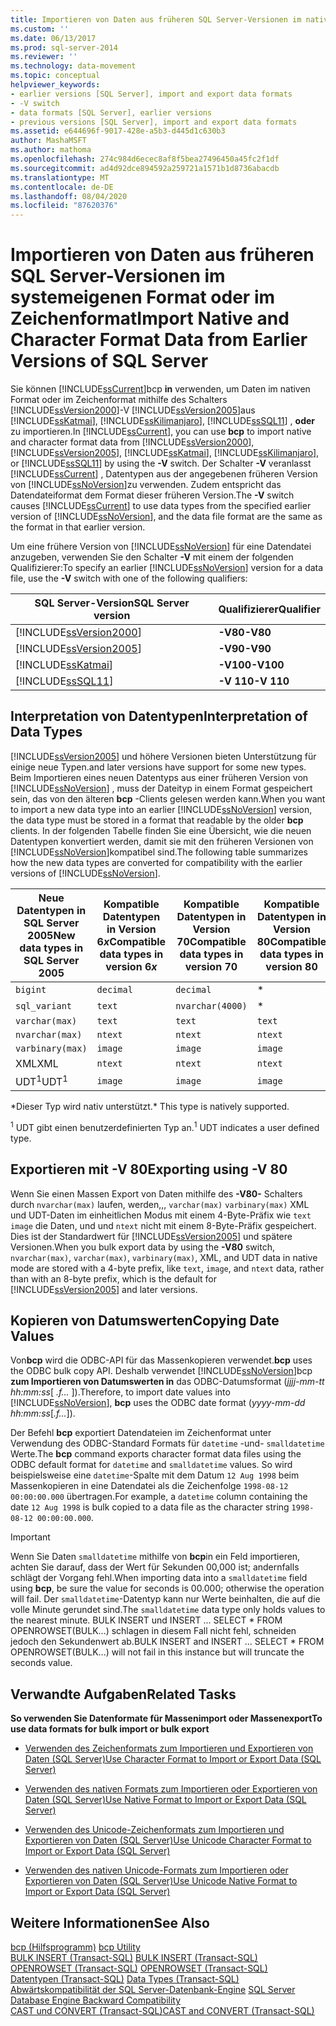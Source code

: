 ```yaml
---
title: Importieren von Daten aus früheren SQL Server-Versionen im nativen Format oder im Zeichenformat | Microsoft-Dokumentation
ms.custom: ''
ms.date: 06/13/2017
ms.prod: sql-server-2014
ms.reviewer: ''
ms.technology: data-movement
ms.topic: conceptual
helpviewer_keywords:
- earlier versions [SQL Server], import and export data formats
- -V switch
- data formats [SQL Server], earlier versions
- previous versions [SQL Server], import and export data formats
ms.assetid: e644696f-9017-428e-a5b3-d445d1c630b3
author: MashaMSFT
ms.author: mathoma
ms.openlocfilehash: 274c984d6ecec8af8f5bea27496450a45fc2f1df
ms.sourcegitcommit: ad4d92dce894592a259721a1571b1d8736abacdb
ms.translationtype: MT
ms.contentlocale: de-DE
ms.lasthandoff: 08/04/2020
ms.locfileid: "87620376"
---
```

# <a name="import-native-and-character-format-data-from-earlier-versions-of-sql-server"></a><span data-ttu-id="a41f9-102">Importieren von Daten aus früheren SQL Server-Versionen im systemeigenen Format oder im Zeichenformat</span><span class="sxs-lookup"><span data-stu-id="a41f9-102">Import Native and Character Format Data from Earlier Versions of SQL Server</span></span>
  <span data-ttu-id="a41f9-103">Sie können [!INCLUDE[ssCurrent](../../includes/sscurrent-md.md)]bcp **in** verwenden, um Daten im nativen Format oder im Zeichenformat mithilfe des Schalters [!INCLUDE[ssVersion2000](../../includes/ssversion2000-md.md)]-V [!INCLUDE[ssVersion2005](../../includes/ssversion2005-md.md)]aus [!INCLUDE[ssKatmai](../../includes/sskatmai-md.md)], [!INCLUDE[ssKilimanjaro](../../includes/sskilimanjaro-md.md)], [!INCLUDE[ssSQL11](../../includes/sssql11-md.md)] , **oder** zu importieren.</span><span class="sxs-lookup"><span data-stu-id="a41f9-103">In [!INCLUDE[ssCurrent](../../includes/sscurrent-md.md)], you can use **bcp** to import native and character format data from [!INCLUDE[ssVersion2000](../../includes/ssversion2000-md.md)], [!INCLUDE[ssVersion2005](../../includes/ssversion2005-md.md)], [!INCLUDE[ssKatmai](../../includes/sskatmai-md.md)], [!INCLUDE[ssKilimanjaro](../../includes/sskilimanjaro-md.md)], or [!INCLUDE[ssSQL11](../../includes/sssql11-md.md)] by using the **-V** switch.</span></span> <span data-ttu-id="a41f9-104">Der Schalter **-V** veranlasst [!INCLUDE[ssCurrent](../../includes/sscurrent-md.md)] , Datentypen aus der angegebenen früheren Version von [!INCLUDE[ssNoVersion](../../includes/ssnoversion-md.md)]zu verwenden. Zudem entspricht das Datendateiformat dem Format dieser früheren Version.</span><span class="sxs-lookup"><span data-stu-id="a41f9-104">The **-V** switch causes [!INCLUDE[ssCurrent](../../includes/sscurrent-md.md)] to use data types from the specified earlier version of [!INCLUDE[ssNoVersion](../../includes/ssnoversion-md.md)], and the data file format are the same as the format in that earlier version.</span></span>  
  
 <span data-ttu-id="a41f9-105">Um eine frühere Version von [!INCLUDE[ssNoVersion](../../includes/ssnoversion-md.md)] für eine Datendatei anzugeben, verwenden Sie den Schalter **-V** mit einem der folgenden Qualifizierer:</span><span class="sxs-lookup"><span data-stu-id="a41f9-105">To specify an earlier [!INCLUDE[ssNoVersion](../../includes/ssnoversion-md.md)] version for a data file, use the **-V** switch with one of the following qualifiers:</span></span>  
  
|<span data-ttu-id="a41f9-106">SQL Server-Version</span><span class="sxs-lookup"><span data-stu-id="a41f9-106">SQL Server version</span></span>|<span data-ttu-id="a41f9-107">Qualifizierer</span><span class="sxs-lookup"><span data-stu-id="a41f9-107">Qualifier</span></span>|  
|------------------------|---------------|  
|[!INCLUDE[ssVersion2000](../../includes/ssversion2000-md.md)]|<span data-ttu-id="a41f9-108">**-V80**</span><span class="sxs-lookup"><span data-stu-id="a41f9-108">**-V80**</span></span>|  
|[!INCLUDE[ssVersion2005](../../includes/ssversion2005-md.md)]|<span data-ttu-id="a41f9-109">**-V90**</span><span class="sxs-lookup"><span data-stu-id="a41f9-109">**-V90**</span></span>|  
|[!INCLUDE[ssKatmai](../../includes/sskatmai-md.md)]|<span data-ttu-id="a41f9-110">**-V100**</span><span class="sxs-lookup"><span data-stu-id="a41f9-110">**-V100**</span></span>|  
|[!INCLUDE[ssSQL11](../../includes/sssql11-md.md)]|<span data-ttu-id="a41f9-111">**-V 110**</span><span class="sxs-lookup"><span data-stu-id="a41f9-111">**-V 110**</span></span>|  
  
## <a name="interpretation-of-data-types"></a><span data-ttu-id="a41f9-112">Interpretation von Datentypen</span><span class="sxs-lookup"><span data-stu-id="a41f9-112">Interpretation of Data Types</span></span>  
 [!INCLUDE[ssVersion2005](../../includes/ssversion2005-md.md)] <span data-ttu-id="a41f9-113">und höhere Versionen bieten Unterstützung für einige neue Typen.</span><span class="sxs-lookup"><span data-stu-id="a41f9-113">and later versions have support for some new types.</span></span> <span data-ttu-id="a41f9-114">Beim Importieren eines neuen Datentyps aus einer früheren Version von [!INCLUDE[ssNoVersion](../../includes/ssnoversion-md.md)] , muss der Dateityp in einem Format gespeichert sein, das von den älteren **bcp** -Clients gelesen werden kann.</span><span class="sxs-lookup"><span data-stu-id="a41f9-114">When you want to import a new data type into an earlier [!INCLUDE[ssNoVersion](../../includes/ssnoversion-md.md)] version, the data type must be stored in a format that readable by the older **bcp** clients.</span></span> <span data-ttu-id="a41f9-115">In der folgenden Tabelle finden Sie eine Übersicht, wie die neuen Datentypen konvertiert werden, damit sie mit den früheren Versionen von [!INCLUDE[ssNoVersion](../../includes/ssnoversion-md.md)]kompatibel sind.</span><span class="sxs-lookup"><span data-stu-id="a41f9-115">The following table summarizes how the new data types are converted for compatibility with the earlier versions of [!INCLUDE[ssNoVersion](../../includes/ssnoversion-md.md)].</span></span>  
  
|<span data-ttu-id="a41f9-116">Neue Datentypen in SQL Server 2005</span><span class="sxs-lookup"><span data-stu-id="a41f9-116">New data types in SQL Server 2005</span></span>|<span data-ttu-id="a41f9-117">Kompatible Datentypen in Version 6*x*</span><span class="sxs-lookup"><span data-stu-id="a41f9-117">Compatible data types in version 6*x*</span></span>|<span data-ttu-id="a41f9-118">Kompatible Datentypen in Version 70</span><span class="sxs-lookup"><span data-stu-id="a41f9-118">Compatible data types in version 70</span></span>|<span data-ttu-id="a41f9-119">Kompatible Datentypen in Version 80</span><span class="sxs-lookup"><span data-stu-id="a41f9-119">Compatible data types in version 80</span></span>|  
|---------------------------------------|-------------------------------------------|-----------------------------------------|-----------------------------------------|  
|`bigint`|`decimal`|`decimal`|*|  
|`sql_variant`|`text`|`nvarchar(4000)`|*|  
|`varchar(max)`|`text`|`text`|`text`|  
|`nvarchar(max)`|`ntext`|`ntext`|`ntext`|  
|`varbinary(max)`|`image`|`image`|`image`|  
|<span data-ttu-id="a41f9-120">XML</span><span class="sxs-lookup"><span data-stu-id="a41f9-120">XML</span></span>|`ntext`|`ntext`|`ntext`|  
|<span data-ttu-id="a41f9-121">UDT<sup>1</sup></span><span class="sxs-lookup"><span data-stu-id="a41f9-121">UDT<sup>1</sup></span></span>|`image`|`image`|`image`|  
  
 <span data-ttu-id="a41f9-122">\*Dieser Typ wird nativ unterstützt.</span><span class="sxs-lookup"><span data-stu-id="a41f9-122">\* This type is natively supported.</span></span>  
  
 <span data-ttu-id="a41f9-123"><sup>1</sup> UDT gibt einen benutzerdefinierten Typ an.</span><span class="sxs-lookup"><span data-stu-id="a41f9-123"><sup>1</sup> UDT indicates a user defined type.</span></span>  
  
## <a name="exporting-using--v-80"></a><span data-ttu-id="a41f9-124">Exportieren mit -V 80</span><span class="sxs-lookup"><span data-stu-id="a41f9-124">Exporting using -V 80</span></span>  
 <span data-ttu-id="a41f9-125">Wenn Sie einen Massen Export von Daten mithilfe des **-V80-** Schalters durch `nvarchar(max)` laufen, werden,,, `varchar(max)` `varbinary(max)` XML und UDT-Daten im einheitlichen Modus mit einem 4-Byte-Präfix wie `text` `image` die Daten, und und `ntext` nicht mit einem 8-Byte-Präfix gespeichert. Dies ist der Standardwert für [!INCLUDE[ssVersion2005](../../includes/ssversion2005-md.md)] und spätere Versionen.</span><span class="sxs-lookup"><span data-stu-id="a41f9-125">When you bulk export data by using the **-V80** switch, `nvarchar(max)`, `varchar(max)`, `varbinary(max)`, XML, and UDT data in native mode are stored with a 4-byte prefix, like `text`, `image`, and `ntext` data, rather than with an 8-byte prefix, which is the default for [!INCLUDE[ssVersion2005](../../includes/ssversion2005-md.md)] and later versions.</span></span>  
  
## <a name="copying-date-values"></a><span data-ttu-id="a41f9-126">Kopieren von Datumswerten</span><span class="sxs-lookup"><span data-stu-id="a41f9-126">Copying Date Values</span></span>  
 <span data-ttu-id="a41f9-127">Von**bcp** wird die ODBC-API für das Massenkopieren verwendet.</span><span class="sxs-lookup"><span data-stu-id="a41f9-127">**bcp** uses the ODBC bulk copy API.</span></span> <span data-ttu-id="a41f9-128">Deshalb verwendet [!INCLUDE[ssNoVersion](../../includes/ssnoversion-md.md)]bcp **zum Importieren von Datumswerten in** das ODBC-Datumsformat (*jjjj-mm-tt hh:mm:ss*[ *.f...* ]).</span><span class="sxs-lookup"><span data-stu-id="a41f9-128">Therefore, to import date values into [!INCLUDE[ssNoVersion](../../includes/ssnoversion-md.md)], **bcp** uses the ODBC date format (*yyyy-mm-dd hh:mm:ss*[*.f...*]).</span></span>  
  
 <span data-ttu-id="a41f9-129">Der Befehl **bcp** exportiert Datendateien im Zeichenformat unter Verwendung des ODBC-Standard Formats für `datetime` -und- `smalldatetime` Werte.</span><span class="sxs-lookup"><span data-stu-id="a41f9-129">The **bcp** command exports character format data files using the ODBC default format for `datetime` and `smalldatetime` values.</span></span> <span data-ttu-id="a41f9-130">So wird beispielsweise eine `datetime`-Spalte mit dem Datum `12 Aug 1998` beim Massenkopieren in eine Datendatei als die Zeichenfolge `1998-08-12 00:00:00.000` übertragen.</span><span class="sxs-lookup"><span data-stu-id="a41f9-130">For example, a `datetime` column containing the date `12 Aug 1998` is bulk copied to a data file as the character string `1998-08-12 00:00:00.000`.</span></span>  
  
> [!IMPORTANT]  
>  <span data-ttu-id="a41f9-131">Wenn Sie Daten `smalldatetime` mithilfe von **bcp**in ein Feld importieren, achten Sie darauf, dass der Wert für Sekunden 00,000 ist; andernfalls schlägt der Vorgang fehl.</span><span class="sxs-lookup"><span data-stu-id="a41f9-131">When importing data into a `smalldatetime` field using **bcp**, be sure the value for seconds is 00.000; otherwise the operation will fail.</span></span> <span data-ttu-id="a41f9-132">Der `smalldatetime`-Datentyp kann nur Werte beinhalten, die auf die volle Minute gerundet sind.</span><span class="sxs-lookup"><span data-stu-id="a41f9-132">The `smalldatetime` data type only holds values to the nearest minute.</span></span> <span data-ttu-id="a41f9-133">BULK INSERT und INSERT ... SELECT \* FROM OPENROWSET(BULK...) schlagen in diesem Fall nicht fehl, schneiden jedoch den Sekundenwert ab.</span><span class="sxs-lookup"><span data-stu-id="a41f9-133">BULK INSERT and INSERT ... SELECT \* FROM OPENROWSET(BULK...) will not fail in this instance but will truncate the seconds value.</span></span>  
  
##  <a name="related-tasks"></a><a name="RelatedTasks"></a> <span data-ttu-id="a41f9-134">Verwandte Aufgaben</span><span class="sxs-lookup"><span data-stu-id="a41f9-134">Related Tasks</span></span>  
 <span data-ttu-id="a41f9-135">**So verwenden Sie Datenformate für Massenimport oder Massenexport**</span><span class="sxs-lookup"><span data-stu-id="a41f9-135">**To use data formats for bulk import or bulk export**</span></span>  
  
-   [<span data-ttu-id="a41f9-136">Verwenden des Zeichenformats zum Importieren und Exportieren von Daten &#40;SQL Server&#41;</span><span class="sxs-lookup"><span data-stu-id="a41f9-136">Use Character Format to Import or Export Data &#40;SQL Server&#41;</span></span>](use-character-format-to-import-or-export-data-sql-server.md)  
  
-   [<span data-ttu-id="a41f9-137">Verwenden des nativen Formats zum Importieren oder Exportieren von Daten &#40;SQL Server&#41;</span><span class="sxs-lookup"><span data-stu-id="a41f9-137">Use Native Format to Import or Export Data &#40;SQL Server&#41;</span></span>](use-native-format-to-import-or-export-data-sql-server.md)  
  
-   [<span data-ttu-id="a41f9-138">Verwenden des Unicode-Zeichenformats zum Importieren und Exportieren von Daten &#40;SQL Server&#41;</span><span class="sxs-lookup"><span data-stu-id="a41f9-138">Use Unicode Character Format to Import or Export Data &#40;SQL Server&#41;</span></span>](use-unicode-character-format-to-import-or-export-data-sql-server.md)  
  
-   [<span data-ttu-id="a41f9-139">Verwenden des nativen Unicode-Formats zum Importieren oder Exportieren von Daten &#40;SQL Server&#41;</span><span class="sxs-lookup"><span data-stu-id="a41f9-139">Use Unicode Native Format to Import or Export Data &#40;SQL Server&#41;</span></span>](use-unicode-native-format-to-import-or-export-data-sql-server.md)  
  
 
  
## <a name="see-also"></a><span data-ttu-id="a41f9-140">Weitere Informationen</span><span class="sxs-lookup"><span data-stu-id="a41f9-140">See Also</span></span>  
 <span data-ttu-id="a41f9-141">[bcp (Hilfsprogramm)](../../tools/bcp-utility.md) </span><span class="sxs-lookup"><span data-stu-id="a41f9-141">[bcp Utility](../../tools/bcp-utility.md) </span></span>  
 <span data-ttu-id="a41f9-142">[BULK INSERT &#40;Transact-SQL&#41;](/sql/t-sql/statements/bulk-insert-transact-sql) </span><span class="sxs-lookup"><span data-stu-id="a41f9-142">[BULK INSERT &#40;Transact-SQL&#41;](/sql/t-sql/statements/bulk-insert-transact-sql) </span></span>  
 <span data-ttu-id="a41f9-143">[OPENROWSET &#40;Transact-SQL&#41;](/sql/t-sql/functions/openrowset-transact-sql) </span><span class="sxs-lookup"><span data-stu-id="a41f9-143">[OPENROWSET &#40;Transact-SQL&#41;](/sql/t-sql/functions/openrowset-transact-sql) </span></span>  
 <span data-ttu-id="a41f9-144">[Datentypen &#40;Transact-SQL&#41;](/sql/t-sql/data-types/data-types-transact-sql) </span><span class="sxs-lookup"><span data-stu-id="a41f9-144">[Data Types &#40;Transact-SQL&#41;](/sql/t-sql/data-types/data-types-transact-sql) </span></span>  
 <span data-ttu-id="a41f9-145">[Abwärtskompatibilität der SQL Server-Datenbank-Engine](../../database-engine/sql-server-database-engine-backward-compatibility.md) </span><span class="sxs-lookup"><span data-stu-id="a41f9-145">[SQL Server Database Engine Backward Compatibility](../../database-engine/sql-server-database-engine-backward-compatibility.md) </span></span>  
 [<span data-ttu-id="a41f9-146">CAST und CONVERT &#40;Transact-SQL&#41;</span><span class="sxs-lookup"><span data-stu-id="a41f9-146">CAST and CONVERT &#40;Transact-SQL&#41;</span></span>](/sql/t-sql/functions/cast-and-convert-transact-sql)  
  
  
